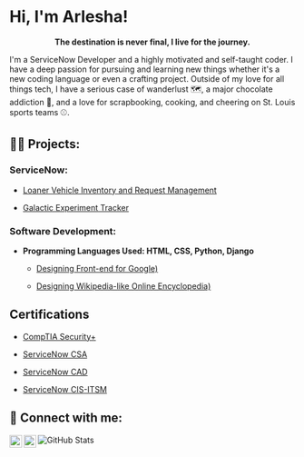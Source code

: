  <h1>Hi, I'm Arlesha!</h1>

**<p align="center">The destination is never final, I live for the journey.</p>**

I'm a ServiceNow Developer and a highly motivated and self-taught coder. I have a deep passion for pursuing and learning new things whether it's a new coding language or even a crafting project. Outside of my love for all things tech, I have a serious case of wanderlust 🗺️, a major chocolate addiction 🍫, and a love for scrapbooking, cooking, and cheering on St. Louis sports teams ⚾.
 

<h2>👨‍💻 Projects:</h2>

<h3>ServiceNow:</h3>

  - [Loaner Vehicle Inventory and Request Management](https://github.com/amoore-coder/Loaner-Vehicle-Inventory-and-Request-Management)

  - [Galactic Experiment Tracker](https://github.com/amoore-coder/Galactic-Experiment-Tracker)
 
<h3>Software Development:</h3>

- <b>Programming Languages Used: HTML, CSS, Python, Django</b>
  - [Designing Front-end for Google)](https://www.youtube.com/watch?v=g-trhZXcEUs)
    
  - [Designing Wikipedia-like Online Encyclopedia)](https://www.youtube.com/watch?v=icY3uulO58Q)

<h2> Certifications </h2>

  - [CompTIA Security+](https://www.linkedin.com/posts/arlesha-moore_comptia-security-ce-certification-was-issued-activity-7272240480606674944-jNfc?utm_source=share&utm_medium=member_desktop&rcm=ACoAABwDaPYBL6J7ZeeUh0bNz7YfMyXjFykh-Dw)
    
  - [ServiceNow CSA](https://www.linkedin.com/posts/arlesha-moore_csa-activity-7224760826144907265-YO76?utm_source=share&utm_medium=member_desktop&rcm=ACoAABwDaPYBL6J7ZeeUh0bNz7YfMyXjFykh-Dw)
    
  - [ServiceNow CAD](https://www.linkedin.com/posts/arlesha-moore_cad-activity-7234718500647231488-zDd6?utm_source=share&utm_medium=member_desktop&rcm=ACoAABwDaPYBL6J7ZeeUh0bNz7YfMyXjFykh-Dw)
    
  - [ServiceNow CIS-ITSM](https://www.linkedin.com/in/arlesha-moore/details/certifications/1727138038060/single-media-viewer/?profileId=ACoAABwDaPYBL6J7ZeeUh0bNz7YfMyXjFykh-Dw)



<h2> 🤳 Connect with me:</h2>

[<img align="left" alt="ArleshaMoore | YouTube" width="22px" src="https://cdn.jsdelivr.net/npm/simple-icons@v3/icons/youtube.svg" />][youtube]
[<img align="left" alt="ArleshaMoore | LinkedIn" width="22px" src="https://cdn.jsdelivr.net/npm/simple-icons@v3/icons/linkedin.svg" />][linkedin]


[youtube]: https://www.youtube.com/@DevTechChronicles
[linkedin]: https://linkedin.com/in/arlesha-moore


![GitHub Stats](https://github-readme-streak-stats.herokuapp.com/?user=amoore-coder&theme=onedark&hide_border=true)




<!--
**amoore-coder/amoore-coder** is a ✨ _special_ ✨ repository because its `README.md` (this file) appears on your GitHub profile.

Here are some ideas to get you started:

- 🔭 I’m currently working on ...
- 🌱 I'm currently learning...
- 👯 I’m looking to collaborate on ..
- 🤔 I’m looking for help with ...
- 💬 Ask me about ...
- 📫 How to reach me: ...
- 😄 Pronouns: ...
- ⚡ Fun fact: ...
-->
